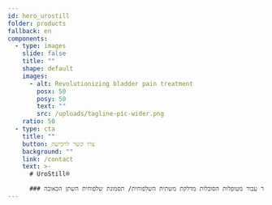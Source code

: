 ```yaml
---
id: hero_urostill
folder: products
fallback: en
components:
  - type: images
    slide: false
    title: ""
    shape: default
    images:
      - alt: Revolutionizing bladder pain treatment
        posx: 50
        posy: 50
        text: ""
        src: /uploads/tagline-pic-wider.png
    ratio: 50
  - type: cta
    title: ""
    button: צרו קשר לרכישה
    background: ""
    link: /contact
    text: >-
      # UroStill®

      ### מכשיר עזר להחדרה עצמית לשלפוחית השתן. פותח בעיקר עבור מטופלות הסובלות מדלקת משתית השלפוחית/ תסמונת שלפוחית השתן הכאובה.
---
```

